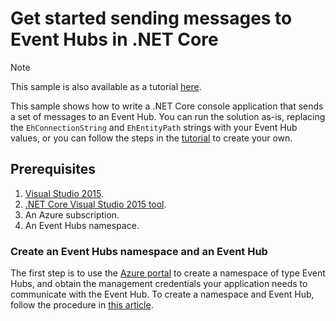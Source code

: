 # Get started sending messages to Event Hubs in .NET Core

> [!NOTE]
> This sample is also available as a tutorial [here](https://docs.microsoft.com/azure/event-hubs/event-hubs-dotnet-standard-getstarted-send).

This sample shows how to write a .NET Core console application that sends a set of messages to an Event Hub. You can run the solution as-is, replacing the `EhConnectionString` and `EhEntityPath` strings with your Event Hub values, or you can follow the steps in the [tutorial](https://docs.microsoft.com/azure/event-hubs/event-hubs-dotnet-standard-getstarted-send) to create your own.

## Prerequisites

1. [Visual Studio 2015](http://www.visualstudio.com).
2. [.NET Core Visual Studio 2015 tool](http://www.microsoft.com/net/core).
3. An Azure subscription.
4. An Event Hubs namespace.

### Create an Event Hubs namespace and an Event Hub

The first step is to use the [Azure portal](https://portal.azure.com) to create a namespace of type Event Hubs, and obtain the management credentials your application needs to communicate with the Event Hub. To create a namespace and Event Hub, follow the procedure in [this article](event-hubs-create.md).
